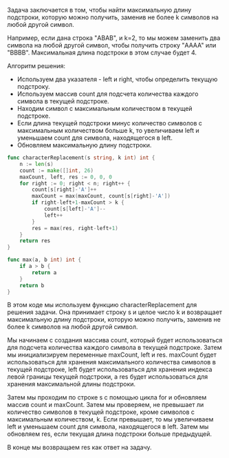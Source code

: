 Задача заключается в том, чтобы найти максимальную длину подстроки, которую можно получить, заменив не более k символов на любой другой символ.

Например, если дана строка "ABAB", и k=2, то мы можем заменить два символа на любой другой символ, чтобы получить строку "AAAA" или "BBBB". Максимальная длина подстроки в этом случае будет 4.

Алгоритм решения:

- Используем два указателя - left и right, чтобы определить текущую подстроку.
- Используем массив count для подсчета количества каждого символа в текущей подстроке.
- Находим символ с максимальным количеством в текущей подстроке.
- Если длина текущей подстроки минус количество символов с максимальным количеством больше k, то увеличиваем left и уменьшаем count для символа, находящегося в left.
- Обновляем максимальную длину подстроки.

```go
func characterReplacement(s string, k int) int {
    n := len(s)
    count := make([]int, 26)
    maxCount, left, res := 0, 0, 0
    for right := 0; right < n; right++ {
        count[s[right]-'A']++
        maxCount = max(maxCount, count[s[right]-'A'])
        if right-left+1-maxCount > k {
            count[s[left]-'A']--
            left++
        }
        res = max(res, right-left+1)
    }
    return res
}

func max(a, b int) int {
    if a > b {
        return a
    }
    return b
}
```

В этом коде мы используем функцию characterReplacement для решения задачи. Она принимает строку s и целое число k и возвращает максимальную длину подстроки, которую можно получить, заменив не более k символов на любой другой символ.

Мы начинаем с создания массива count, который будет использоваться для подсчета количества каждого символа в текущей подстроке. Затем мы инициализируем переменные maxCount, left и res. maxCount будет использоваться для хранения максимального количества символов в текущей подстроке, left будет использоваться для хранения индекса левой границы текущей подстроки, а res будет использоваться для хранения максимальной длины подстроки.

Затем мы проходим по строке s с помощью цикла for и обновляем массив count и maxCount. Затем мы проверяем, не превышает ли количество символов в текущей подстроке, кроме символов с максимальным количеством, k. Если превышает, то мы увеличиваем left и уменьшаем count для символа, находящегося в left. Затем мы обновляем res, если текущая длина подстроки больше предыдущей.

В конце мы возвращаем res как ответ на задачу.
